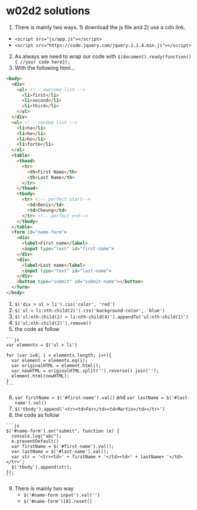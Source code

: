 # w02d2 solutions
1. There is mainly two ways. 1) download the js file and 2) use a cdn link.
  - `<script src="js/app.js"></script>`
  - `<script src="https://code.jquery.com/jquery-2.1.4.min.js"></script>`
2. As always we need to wrap our code with `$(document).ready(function(){ //your code here});`
3. With the following html...
  
  ```html
  <body>
    <div>
      <ul> <!-- awesome list -->
        <li>first</li>
        <li>second</li>
        <li>third</li>
      </ul>
    </div>
    <ul> <!-- random list -->
      <li>ha</li>
      <li>he</li>
      <li>ho</li>
      <li>forth</li>
    </ul>
    <table>
      <thead>
        <tr>
          <th>First Name</th>
          <th>Last Name</th>
        </tr>
      </thead>
      <tbody>
        <tr> <!-- perfect start-->
          <td>Denis</td>
          <td>Cheung</td>
        </tr> <!-- perfect end-->
      </tbody>
    </table>
    <form id="name-form">
      <div>
        <label>First name</label>
        <input type="text" id="first-name">
      </div>
      <div>
        <label>Last name</label>
        <input type="text" id="last-name">
      </div>
      <button type="submit" id="submit-name"></button>
    </form>
  </body>
  ```
  1. `$('div > ul > li').css('color', 'red')`
  2. `$('ul > li:nth-child(2)').css('background-color', 'blue')`
  3. `$('ul:nth-child(2) > li:nth-child(4)').appendTo('ul:nth-child(1)')`
  4. `$('ul:nth-child(2)').remove()`
  5. the code as follow

    ```js
    var elements = $('ul > li')

    for (var i=0; i < elements.length; i++){
      var element = elements.eq(i);
      var originalHTML = element.html();
      var newHTML = originalHTML.split('').reverse().join('');
      element.html(newHTML);
    }
    ```
  6. `var firstName = $('#first-name').val()` and `var lastName = $('#last-name').val()`
  7. `$('tbody').append('<tr><td>Fer</td><td>Martin</td></tr>')`
  8. the code as follow

    ```js
    $('#name-form').on("submit", function (e) {
      console.log("abc");
      e.preventDefault()
      var firstName = $('#first-name').val();
      var lastName = $('#last-name').val();
      var str = '<tr><td>' + firstName + '</td><td>' + lastName+ '</td></tr>';
      $('tbody').append(str);
    });
    ```
  9. There is mainly two way
     - `$('#name-form input').val('')`
     - `$('#name-form')[0].reset()`
